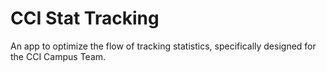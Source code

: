 # CCI Stat Tracking

An app to optimize the flow of tracking statistics, specifically designed for the CCI Campus Team.
